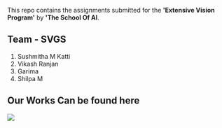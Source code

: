 This repo contains the assignments submitted for the **'Extensive Vision Program'** by **'The School Of AI**.

## Team - SVGS
1. Sushmitha M Katti
2. Vikash Ranjan
3. Garima
4. Shilpa M 

## **Our Works Can be found here**
[![](https://img.shields.io/badge/Website-green.svg)](https://svgs-eva.s3.ap-south-1.amazonaws.com/EVA4P2.html)
